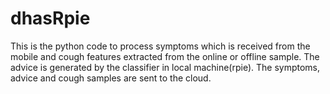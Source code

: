# dhasRpie
This is the python code to process symptoms which is received from the mobile and cough features extracted from the online or
offline sample.
The advice is generated by the classifier in local machine(rpie).
The symptoms, advice and cough samples are sent to the cloud.
